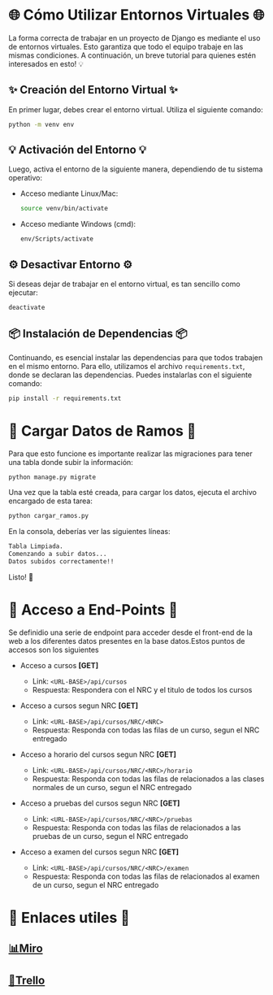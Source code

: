 # 🌐 Cómo Utilizar Entornos Virtuales 🌐

La forma correcta de trabajar en un proyecto de Django es mediante el uso de entornos virtuales. Esto garantiza que todo el equipo trabaje en las mismas condiciones. A continuación, un breve tutorial para quienes estén interesados en esto! 💡

## ✨ Creación del Entorno Virtual ✨

En primer lugar, debes crear el entorno virtual. Utiliza el siguiente comando:

```bash
python -m venv env
```

## 💡 Activación del Entorno 💡

Luego, activa el entorno de la siguiente manera, dependiendo de tu sistema operativo:

- Acceso mediante Linux/Mac:

    ```bash
    source venv/bin/activate
    ```

- Acceso mediante Windows (cmd):

    ```bash
    env/Scripts/activate
    ```

## ⚙️ Desactivar Entorno ⚙️

Si deseas dejar de trabajar en el entorno virtual, es tan sencillo como ejecutar:

```bash
deactivate
```

## 📦 Instalación de Dependencias 📦

Continuando, es esencial instalar las dependencias para que todos trabajen en el mismo entorno. Para ello, utilizamos el archivo `requirements.txt`, donde se declaran las dependencias. Puedes instalarlas con el siguiente comando:

```bash
pip install -r requirements.txt
```

# 💾 Cargar Datos de Ramos 💾

Para que esto funcione
 es importante realizar las migraciones para tener una tabla donde subir la información:

```bash
python manage.py migrate
```

Una vez que la tabla esté creada, para cargar los datos, ejecuta el archivo encargado de esta tarea:

```bash
python cargar_ramos.py
```

En la consola, deberías ver las siguientes líneas:

```bash
Tabla Limpiada.
Comenzando a subir datos...
Datos subidos correctamente!!
```
Listo! 🐣

# 🧭 Acceso a End-Points 🧭
Se definidio una serie de endpoint para acceder desde el front-end de la web a los diferentes datos presentes en la base datos.Estos puntos de accesos son los siguientes

- Acceso a cursos **[GET]**
  - Link: `<URL-BASE>/api/cursos`
  - Respuesta: Respondera con el NRC y el titulo de todos los cursos

- Acceso a cursos segun NRC **[GET]**
  - Link: `<URL-BASE>/api/cursos/NRC/<NRC>`
  - Respuesta: Responda con todas las filas de un curso, segun el NRC entregado

- Acceso a horario del cursos segun NRC **[GET]**
  - Link: `<URL-BASE>/api/cursos/NRC/<NRC>/horario`
  - Respuesta: Responda con todas las filas de relacionados a las clases normales de un curso, segun el NRC entregado

- Acceso a pruebas del cursos segun NRC **[GET]**
  - Link: `<URL-BASE>/api/cursos/NRC/<NRC>/pruebas`
  - Respuesta: Responda con todas las filas de relacionados a las pruebas de un curso, segun el NRC entregado

- Acceso a examen del cursos segun NRC **[GET]**
  - Link: `<URL-BASE>/api/cursos/NRC/<NRC>/examen`
  - Respuesta: Responda con todas las filas de relacionados al examen de un curso, segun el NRC entregado



# 🔗 Enlaces utiles 🔗

## [📊Miro](https://miro.com/welcomeonboard/aVowMjBSend0ZEt0dDkwOFNXSE5zVGNCVzFFWWZQTnFKRk1qenZsQ3ZwTUxTdWxwajN4Q1NBSXNPdG0zUkJuT3wzNDU4NzY0NTI0OTgwNTY3ODMwfDI=?share_link_id=294707861775)

## [📑Trello](https://trello.com/b/jBEMMwqU/intro)